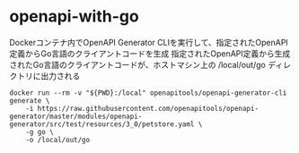 # openapi-with-go


Dockerコンテナ内でOpenAPI Generator CLIを実行して、指定されたOpenAPI定義からGo言語のクライアントコードを生成
指定されたOpenAPI定義から生成されたGo言語のクライアントコードが、ホストマシン上の /local/out/go ディレクトリに出力される
```
docker run --rm -v "${PWD}:/local" openapitools/openapi-generator-cli generate \
    -i https://raw.githubusercontent.com/openapitools/openapi-generator/master/modules/openapi-generator/src/test/resources/3_0/petstore.yaml \
    -g go \
    -o /local/out/go
```